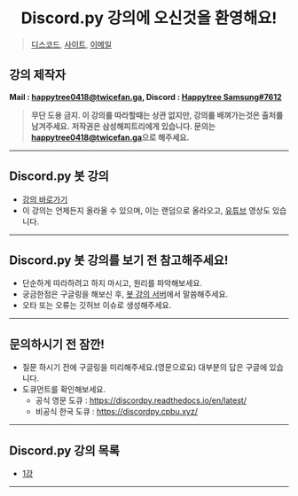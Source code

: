 <h1 align="center">Discord.py 강의에 오신것을 환영해요!</h1>

> [디스코드](https://discord.gg/yXRcbqb), [사이트](https://happytree.cf/), [이메일](mailto:happytree0418@twicefan.ga)

## 강의 제작자
**Mail : [happytree0418@twicefan.ga](mailto:happytree0418@twicefan.ga), Discord : [Happytree Samsung#7612](https://discord.com/users/726350177601978438)**
> **무단 도용 금지. 이 강의를 따라할때는 상관 없지만, 강의를 배껴가는것은 출처를 남겨주세요.**
> **저작권은 삼성해피트리에게 있습니다. 문의는 [happytree0418@twicefan.ga](mailto:happytree0418@twicefan.ga)으로 해주세요.**
------------
## Discord.py 봇 강의
+ [강의 바로가기](https://blog.naver.com/PostList.nhn?blogId=samsunghappytree123&from=postList&categoryNo=22)
+ 이 강의는 언제든지 올라올 수 있으며, 이는 랜덤으로 올라오고, [유튜브](https://www.youtube.com/channel/UCohVw0pv-WfEMxS8ums9V5w) 영상도 있습니다.
------------
## Discord.py 봇 강의를 보기 전 참고해주세요!
+ 단순하게 따라하려고 하지 마시고, 원리를 파악해보세요.
+ 궁금한점은 구글링을 해보신 후, [봇 강의 서버](https://discord.gg/yXRcbqb)에서 말씀해주세요.
+ 오타 또는 오류는 깃허브 이슈로 생성해주세요.
------------
## 문의하시기 전 잠깐!
+ 질문 하시기 전에 구글링을 미리해주세요.(영문으로요) 대부분의 답은 구글에 있습니다.
+ 도큐먼트를 확인해보세요. 
    + 공식 영문 도큐 : https://discordpy.readthedocs.io/en/latest/
    + 비공식 한국 도큐 : https://discordpy.cpbu.xyz/
------------
## Discord.py 강의 목록
+ [1강](https://github.com/samsunghappytree/python-discord-bot/tree/master/1%EA%B0%95)
------------

